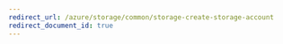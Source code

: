 ```yaml
---
redirect_url: /azure/storage/common/storage-create-storage-account
redirect_document_id: true
---
```

